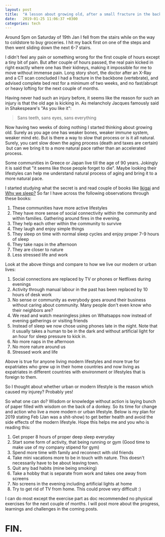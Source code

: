 ```yaml
---
layout: post
title:  "A lesson about growing old, after a small fracture in the back"
date:   2019-01-25 11:06:37 +0300
categories: tech
---
```


Around 5pm on Saturday of 19th Jan I fell from the stairs while on the way to
coldstore to buy groceries. I hit my back first on one of the steps and then
went sliding down the next 6-7 stairs. 

I didn't feel any pain or something wrong for the first couple of hours except a
tiny bit of pain. But after couple of hours passed, the real pain kicked in
right exactly where one has their kidneys, making it impossible for me to move
without immense pain. Long story short, the doctor after an X-Ray and a CT scan
concluded I had a fracture in the backbone (vertebrate), and advised complete
bed rest for a minimum of two weeks, and no fast/abrupt or heavy lofting for the
next couple of months.

Having never had such an injury before, it seems like the reason for such an
injury is that the old age is kicking in. As melancholy Jacques famously said in
Shakespeare's "As you like it":

> Sans teeth, sans eyes, sans everything 

Now having two weeks of doing nothing I
started thinking about growing old. Surely as you age one has weaker bones,
weaker immune system, weaker mind etc. But is there a way to slow that process
or is it all natural. Surely, you cant slow down the aging process (death and
taxes are certain)  but can we bring it to a more natural pace rather than an
accelerated process.

Some communities in Greece or Japan live till the age of 90 years. Jokingly it
is said that "it seems like those people forget to die". Maybe looking their
lifestyles can help me understand natural process of aging and bring it to a
more natural pace.

I started studying what the secret is and read couple of books like [Ikigai](https://www.amazon.com/Ikigai-Japanese-Secret-Long-Happy-ebook/dp/B01NAG34EH)
and [Why we sleep?](https://www.amazon.com/Why-We-Sleep-Unlocking-Dreams-ebook/dp/B06ZZ1YGJ5) So
far I have across the following observations through these books:

 1. These communities have more active lifestyles
 2. They have more sense of social connectivity within the community and within
    families. Gathering around fires in the evening.
 3. They help each other within the community to survive
 4. They laugh and enjoy simple things
 5. They sleep on time with normal sleep cycles and enjoy proper 7-9 hours of
    sleep
 6. They take naps in the afternoon
 7. They are closer to nature
 8. Less stressed life and work

Look at the above things and compare to how we live our modern or urban lives: 

 1. Social connections are replaced by TV or phones or Netflixes during evenings
 2. Activity through manual labour in the past has been replaced by 10 hours of
    desk work
 3. No sense or community as everybody goes around their business without caring
    about community. Many people don't even know who their neighbors are?
 4. We read and watch meaningless jokes on Whatsapps now instead of evening
    gatherings or visiting friends
 5. Instead of sleep we now chose using phones late in the night. Note that it
    usually takes a human to be in the dark and without artificial light for an
    hour for sleep pressure to kick in.
 6. No more naps in the afternoon
 7. No more nature around us
 8. Stressed work and life

Above is true for anyone living modern lifestyles and more true for expatriates
who grew up in their home countries and now living as expatriates in different
countries with environment or lifestyles that is foreign to them.

So I thought about whether urban or modern lifestyle is the reason which caused
my injurey? Probably yes!  

So what one can do? Wisdom or knowledge without action is laying bunch of paper
filled with wisdom on the back of a donkey. So its time for change and action
who live a more modern or urban lifestyle. Below is my plan for 2019 stating Feb
(Jan was a shit-show) to get better health and avoid the side effects of the
modern lifestyle. Hope this helps me and you who is reading this:

 1. Get proper 8 hours of proper deep sleep everyday
 2. Start some form of activity, that being running or gym (Good time to make
    use of my company stipend for gym)
 3. Spend more time with family and reconnect with old friends
 4. Take mini vacations more to be in touch with nature. This doesn't
    necessarily have to be about leaving town.
 5. Quit any bad habits (mine being smoking)
 6. Take a hobby that is separate from work and takes one away from screens
 7. No screens in the evening including artificial lights at home
 8. Try to get rid of TV from home. This could prove very difficult :)

I can do most except the exercise part as doc recommended no physical exercises
for the next couple of months. I will post more about the progress, learnings
and challenges in the coming posts.

# FIN.